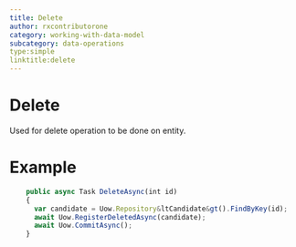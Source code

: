 ```yaml
---
title: Delete
author: rxcontributorone
category: working-with-data-model
subcategory: data-operations
type:simple
linktitle:delete 
---
```

# Delete

Used for delete operation to be done on entity.

# Example

````js
    public async Task DeleteAsync(int id)
    {
      var candidate = Uow.Repository&ltCandidate&gt().FindByKey(id);
      await Uow.RegisterDeletedAsync(candidate);
      await Uow.CommitAsync();
    }
````    

